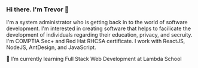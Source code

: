 ### Hi there. I'm Trevor 👋

I'm a system administrator who is getting back in to the world of software development. I'm interested in creating software that helps to facilicate the development of individuals regarding their education, privacy, and secruity. I'm COMPTIA Sec+ and Red Hat RHCSA certificate. I work with ReactJS, NodeJS, AntDesign, and JavaScript.

🌱 I’m currently learning Full Stack Web Development at Lambda School
 
 
